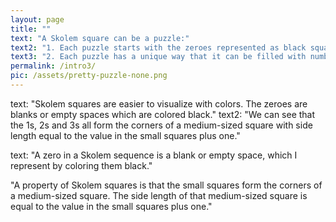 ```yaml
---
layout: page
title: ""
text: "A Skolem square can be a puzzle:"
text2: "1. Each puzzle starts with the zeroes represented as black squares."
text3: "2. Each puzzle has a unique way that it can be filled with numbers 1, 2, and so on."
permalink: /intro3/
pic: /assets/pretty-puzzle-none.png
---
```

text: "Skolem squares are easier to visualize with colors. The zeroes are blanks or empty spaces which are colored black." 
text2: "We can see that the 1s, 2s and 3s all form the corners of a medium-sized square with side length equal to the value in the small squares plus one."

text: "A zero in a Skolem sequence is a blank or empty space, which I represent by coloring them black."

"A property of Skolem squares is that the small squares form the corners of a medium-sized square. The side length of that medium-sized square is equal to the value in the small squares plus one."
